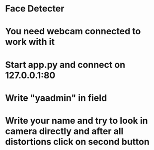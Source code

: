 # Face Detecter
# You need webcam connected to work with it
# Start app.py and connect on 127.0.0.1:80
# Write "yaadmin" in field
# Write your name and try to look in camera directly and after all distortions click on second button
